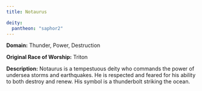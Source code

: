 ```yaml
---
title: Notaurus

deity: 
  pantheon: "saphor2"
---
```


**Domain:** Thunder, Power, Destruction

**Original Race of Worship:** Triton

**Description:** Notaurus is a tempestuous deity who commands the power of undersea storms and earthquakes. He is respected and feared for his ability to both destroy and renew. His symbol is a thunderbolt striking the ocean.

<!--more-->

